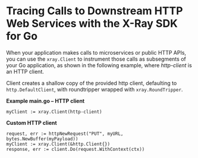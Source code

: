 # Tracing Calls to Downstream HTTP Web Services with the X\-Ray SDK for Go<a name="xray-sdk-go-httpclients"></a>

When your application makes calls to microservices or public HTTP APIs, you can use the `xray.Client` to instrument those calls as subsegments of your Go application, as shown in the following example, where *http\-client* is an HTTP client\.

Client creates a shallow copy of the provided http client, defaulting to `http.DefaultClient`, with roundtripper wrapped with `xray.RoundTripper`\.

**Example main\.go – HTTP client**  

```
myClient := xray.Client(http-client)
```

**Custom HTTP client**

```
request, err := httpNewRequest("PUT", myURL, bytes.NewBuffer(myPayload))
myClient := xray.Client(&http.Client{})
response, err := client.Do(request.WithContext(ctx))
```
